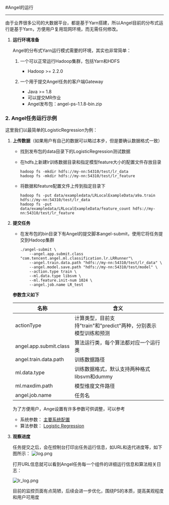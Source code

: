 #Angel的运行

----

由于业界很多公司的大数据平台，都是基于Yarn搭建，所以Angel目前的分布式运行是基于Yarn，方便用户复用现网环境，而无需任何修改。

1. **运行环境准备** 

	Angel的分布式Yarn运行模式需要的环境，其实也非常简单：
	
	1. 一个可以正常运行Hadoop集群，包括Yarn和HDFS
		* Hadoop >= 2.2.0

	2. 一个用于提交Angel任务的客户端Gateway
		* Java >= 1.8
		* 可以提交MR作业
		* Angel发布包：angel-ps-1.1.8-bin.zip


### 2. **Angel任务运行示例**

这里我们以最简单的LogisticRegression为例：

1. **上传数据**（如果用户有自己的数据可以略过本步，但是要确认数据格式一致）

	* 找到发布包的data目录下的LogisticRegression测试数据
	* 在hdfs上新建lr训练数据目录和指定模型feature大小的配置文件存放目录

		```
		hadoop fs -mkdir hdfs://my-nn:54310/test/lr_data
		hadoop fs -mkdir hdfs://my-nn:54310/test/lr_feature
		```
	* 将数据和feature配置文件上传到指定目录下

		```
		hadoop fs -put data/exampledata/LRLocalExampleData/a9a.train hdfs://my-nn:54310/test/lr_data
		hadoop fs -put data/exampledata/LRLocalExampleData/feature_count hdfs://my-nn:54310/test/lr_feature
		```
2. **提交任务**
	
	* 在发布包的bin目录下有Angel的提交脚本angel-submit，使用它将任务提交到Hadoop集群

		```
		./angel-submit \
			--angel.app.submit.class "com.tencent.angel.ml.classification.lr.LRRunner"\
			--angel.train.data.path "hdfs://my-nn:54310/test/lr_data" \
			--angel.model.save.path "hdfs://my-nn:54310/test/model" \
			--action.type train \
			--ml.data.type libsvm \
			--ml.feature.init-num 1024 \
			--angel.job.name LR_test
		```
	
	**参数含义如下**
	  
  		
	| 名称    | 含义  |
	| --- | --- |
	| actionType  | 计算类型，目前支持"train"和"predict"两种，分别表示模型训练和预测    | 
	| angel.app.submit.class | 算法运行类，每个算法都对应一个运行类| 
	| angel.train.data.path | 训练数据路径 | 
	| ml.data.type | 训练数据格式，默认支持两种格式libsvm和dummy | 
	| ml.maxdim.path | 模型维度文件路径 |
	| angel.job.name | 任务名|


	为了方便用户，Ange设置有许多参数可供调整，可以参考

	* 系统参数： [主要系统配置](config_details)
	* 算法参数： [Logistic Regression](lr_on_angel)

3. **观察进度**


	任务提交之后，会在控制台打印出任务运行信息，如URL和迭代进度等，如下图所示：
		![log.png](/tdw/angel/uploads/F0988AB77A5C4E48AE3A8566EF95EADD/log.png)

	打开URL信息就可以看到Angel任务每一个组件的详细运行信息和算法相关日志：

	![lr_log.png](/tdw/angel/uploads/0C050C5A47BB44B5991B442D447A76D0/lr_log.png)
	
	目前的监控页面有点简陋，后续会进一步优化，围绕PS的本质，提高美观程度和用户可用度





